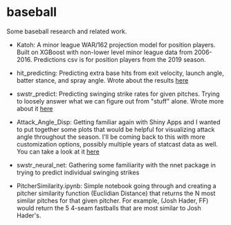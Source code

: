# baseball

Some baseball research and related work.


- Katoh:  A minor league WAR/162 projection model for position players.  Built on XGBoost with non-lower level minor league data from 2006-2016.  Predictions csv is for position players from the 2019 season.  

- hit_predicting: Predicting extra base hits from exit velocity, launch angle, batter stance, and spray angle.  Wrote about the results [here](https://medium.com/@owenmcgrattan/an-attempt-at-understanding-pitcher-ability-in-limiting-extra-base-hits-a1b79c94b9ed)

- swstr_predict: Predicting swinging strike rates for given pitches. Trying to loosely answer what we can figure out from "stuff" alone.  Wrote more about it [here](https://medium.com/@owenmcgrattan/predicting-offspeed-swstr-off-stuff-alone-7f4c597968be)

- Attack_Angle_Disp:  Getting familiar again with Shiny Apps and I wanted to put together some plots that would be helpful for visualizing attack angle throughout the season.  I'll be coming back to this with more customization options, possibly multiple years of statcast data as well.  You can take a look at it [here](https://owen-mcgrattan.shinyapps.io/attack_angle_disp/?_ga=2.6193331.1440793577.1590825881-756719530.1589861833)
 
- swstr_neural_net:  Gathering some familiarity with the nnet package in trying to predict individual swinging strikes

- PitcherSimilarity.ipynb:  Simple notebook going through and creating a pitcher similarity function (Euclidian Distance) that returns the N most similar pitches for that given pitcher.  For example, (Josh Hader, FF) would return the 5 4-seam fastballs that are most similar to Josh Hader's.

